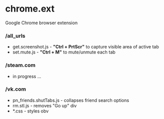 # chrome.ext
Google Chrome browser extension

### /all_urls
- get.screenshot.js - **"Ctrl + PrtScr"** to capture visible area of active tab
- set.mute.js - **"Ctrl + M"** to mute/unmute each tab

### /steam.com
- in progress ...

### /vk.com
- pn_friends.shutTabs.js - collapses friend search options
- rm.stl.js - removes "Go up" div
- *.css - styles obv
